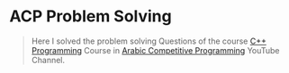 # ACP Problem Solving

> Here I solved the problem solving Questions of the course  [C++ Programming](https://www.youtube.com/playlist?list=PLPt2dINI2MIZPFq6HyUB1Uhxdh1UDnZMS) Course in [Arabic Competitive Programming](https://www.youtube.com/channel/UC8OxKsmAyrGAfBiluhpLkbA) YouTube Channel. 
